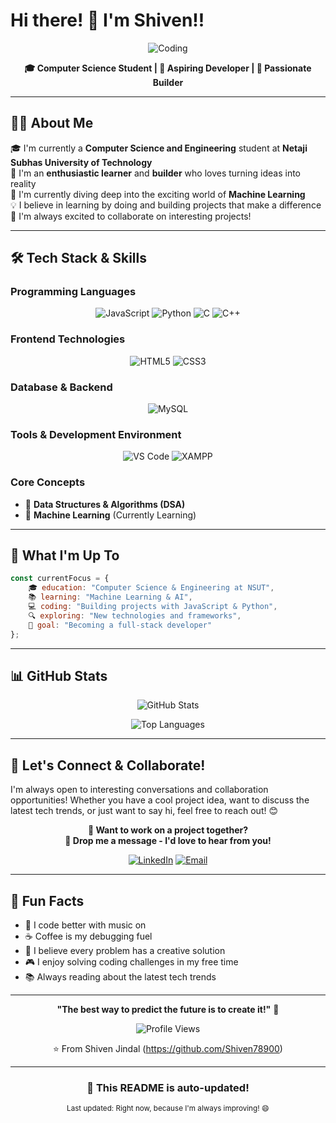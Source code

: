 # Hi there! 👋 I'm Shiven!!

<div align="center">
  
  ![Coding](https://media.giphy.com/media/qgQUggAC3Pfv687qPC/giphy.gif)
  
  **🎓 Computer Science Student | 🚀 Aspiring Developer | 🌟 Passionate Builder**
  
</div>

---

## 🙋‍♂️ About Me

🎓 I'm currently a **Computer Science and Engineering** student at **Netaji Subhas University of Technology**  
🌱 I'm an **enthusiastic learner** and **builder** who loves turning ideas into reality  
🧠 I'm currently diving deep into the exciting world of **Machine Learning**  
💡 I believe in learning by doing and building projects that make a difference  
🤝 I'm always excited to collaborate on interesting projects!

---

## 🛠️ Tech Stack & Skills

### Programming Languages
<div align="center">
  
  ![JavaScript](https://img.shields.io/badge/-JavaScript-F7DF1E?style=for-the-badge&logo=javascript&logoColor=black)
  ![Python](https://img.shields.io/badge/-Python-3776AB?style=for-the-badge&logo=python&logoColor=white)
  ![C](https://img.shields.io/badge/-C-A8B9CC?style=for-the-badge&logo=c&logoColor=black)
  ![C++](https://img.shields.io/badge/-C++-00599C?style=for-the-badge&logo=cplusplus&logoColor=white)
  
</div>

### Frontend Technologies
<div align="center">
  
  ![HTML5](https://img.shields.io/badge/-HTML5-E34F26?style=for-the-badge&logo=html5&logoColor=white)
  ![CSS3](https://img.shields.io/badge/-CSS3-1572B6?style=for-the-badge&logo=css3&logoColor=white)
  
</div>

### Database & Backend
<div align="center">
  
  ![MySQL](https://img.shields.io/badge/-MySQL-4479A1?style=for-the-badge&logo=mysql&logoColor=white)
  
</div>

### Tools & Development Environment
<div align="center">
  
  ![VS Code](https://img.shields.io/badge/-VS%20Code-007ACC?style=for-the-badge&logo=visualstudiocode&logoColor=white)
  ![XAMPP](https://img.shields.io/badge/-XAMPP-FB7A24?style=for-the-badge&logo=xampp&logoColor=white)
  
</div>

### Core Concepts
- 🧮 **Data Structures & Algorithms (DSA)**
- 🤖 **Machine Learning** (Currently Learning)

---

## 🎯 What I'm Up To

```javascript
const currentFocus = {
    🎓 education: "Computer Science & Engineering at NSUT",
    📚 learning: "Machine Learning & AI",
    💻 coding: "Building projects with JavaScript & Python",
    🔍 exploring: "New technologies and frameworks",
    🌟 goal: "Becoming a full-stack developer"
};
```

---

## 📊 GitHub Stats

<div align="center">
  
  ![GitHub Stats](https://github-readme-stats.vercel.app/api?username=Shiven78900&show_icons=true&theme=radical)
  
  ![Top Languages](https://github-readme-stats.vercel.app/api/top-langs/?username=Shiven78900&layout=compact&theme=radical)
  
</div>

---

## 🤝 Let's Connect & Collaborate!

I'm always open to interesting conversations and collaboration opportunities! Whether you have a cool project idea, want to discuss the latest tech trends, or just want to say hi, feel free to reach out! 😊

<div align="center">
  
  **💬 Want to work on a project together?**  
  **📧 Drop me a message - I'd love to hear from you!**
  
  [![LinkedIn](https://img.shields.io/badge/-LinkedIn-0077B5?style=for-the-badge&logo=linkedin&logoColor=white)]([https://www.linkedin.com/in/shiven-jindal-5403602b4/])
  [![Email](https://img.shields.io/badge/-Email-D14836?style=for-the-badge&logo=gmail&logoColor=white)](mailto:shivenjindal@gmail.com)
  
</div>

---

## 🎉 Fun Facts

- 🎵 I code better with music on
- ☕ Coffee is my debugging fuel
- 🌟 I believe every problem has a creative solution
- 🎮 I enjoy solving coding challenges in my free time
- 📚 Always reading about the latest tech trends

---

<div align="center">
  
  **"The best way to predict the future is to create it!"** 🚀  
  
  ![Profile Views](https://komarev.com/ghpvc/?username=Shiven78900color=blueviolet)
  
  ⭐️ From Shiven Jindal (https://github.com/Shiven78900)
  
</div>

---

<div align="center">
  
  ### 🔄 This README is auto-updated!
  
  <sub>Last updated: Right now, because I'm always improving! 😄</sub>
  
</div>
